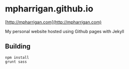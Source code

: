 mpharrigan.github.io
====================

[http://mpharrigan.com](http://mpharrigan.com)

My personal website hosted using Github pages with Jekyll

Building
--------

    npm install
    grunt sass
